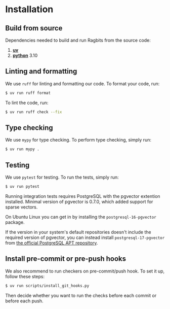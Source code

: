 # Installation

## Build from source

Dependencies needed to build and run Ragbits from the source code:

1. [**uv**](https://docs.astral.sh/uv/getting-started/installation/)
2. [**python**](https://docs.astral.sh/uv/guides/install-python/) 3.10


## Linting and formatting
We use `ruff` for linting and formatting our code. To format your code, run:

```bash
$ uv run ruff format
```

To lint the code, run:
```bash
$ uv run ruff check --fix
```

## Type checking
We use `mypy` for type checking. To perform type checking, simply run:

```bash
$ uv run mypy .
```

## Testing
We use `pytest` for testing. To run the tests, simply run:

```bash
$ uv run pytest
```

Running integration tests requires PostgreSQL with the pgvector extention installed.
Minimal version of pgvector is 0.7.0, which added support for sparse vectors.

On Ubuntu Linux you can get in by installing the `postgresql-16-pgvector` package.

If the version in your system's default repositories doesn't include the required version
of pgvector, you can instead install `postgresql-17-pgvector`
from [the official PostgreSQL APT repository](https://wiki.postgresql.org/wiki/Apt).

## Install pre-commit or pre-push hooks

We also recommend to run checkers on pre-commit/push hook. To set it up, follow these steps:

```bash
$ uv run scripts/install_git_hooks.py
```

Then decide whether you want to run the checks before each commit or before each push.
